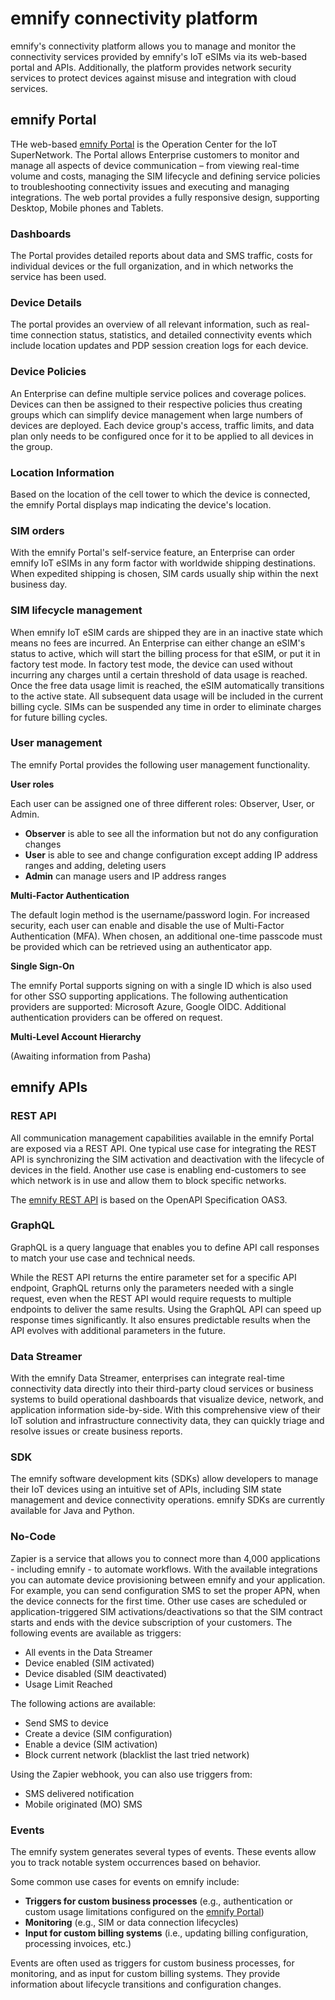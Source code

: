 # emnify connectivity platform

emnify's connectivity platform allows you to manage and monitor the connectivity services provided by emnify's IoT eSIMs via its web-based portal and APIs.
Additionally, the platform provides network security services to protect devices against misuse and integration with cloud services.

## emnify Portal

THe web-based [emnify Portal]( https://portal.emnify.com) is the Operation Center for the IoT SuperNetwork.
The Portal allows Enterprise customers to monitor and manage all aspects of device communication – from viewing real-time volume and costs, managing the SIM lifecycle and defining service policies to troubleshooting connectivity issues and executing and managing integrations. 
The web portal provides a fully responsive design, supporting Desktop, Mobile phones and Tablets.

### Dashboards

The Portal provides detailed reports about data and SMS traffic, costs for individual devices or the full organization, and in which networks the service has been used.

### Device Details 

The portal provides an overview of all relevant information, such as real-time connection status, statistics, and detailed connectivity events which include location updates and PDP session creation logs for each device.

### Device Policies

An Enterprise can define multiple service polices and coverage polices.
Devices can then be assigned to their respective policies thus creating groups which can simplify device management when large numbers of devices are deployed.
Each device group's access, traffic limits, and data plan only needs to be configured once for it to be applied to all devices in the group.

### Location Information

Based on the location of the cell tower to which the device is connected, the emnify Portal displays map indicating the device's location.  

### SIM orders

With the emnify Portal's self-service feature, an Enterprise can order emnify IoT eSIMs in any form factor with worldwide shipping destinations.
When expedited shipping is chosen, SIM cards usually ship within the next business day. 

### SIM lifecycle management

When emnify IoT eSIM cards are shipped they are in an inactive state which means no fees are incurred.
An Enterprise can either change an eSIM's status to active, which will start the billing process for that eSIM, or put it in factory test mode.
In factory test mode, the device can used without incurring any charges until a certain threshold of data usage is reached.
Once the free data usage limit is reached, the eSIM automatically transitions to the active state.
All subsequent data usage will be included in the current billing cycle. 
SIMs can be suspended any time in order to eliminate charges for future billing cycles. 

### User management

The emnify Portal provides the following user management functionality. 

**User roles**

Each user can be assigned one of three different roles: Observer, User, or Admin. 

- **Observer** is able to see all the information but not do any configuration changes
- **User** is able to see and change configuration except adding IP address ranges and adding, deleting users 
- **Admin** can manage users and IP address ranges

**Multi-Factor Authentication**

The default login method is the username/password login.
For increased security, each user can enable and disable the use of Multi-Factor Authentication (MFA).
When chosen, an additional one-time passcode must be provided which can be retrieved using an authenticator app. 

**Single Sign-On** 

The emnify Portal supports signing on with a single ID which is also used for other SSO supporting applications. 
The following authentication providers are supported: Microsoft Azure, Google OIDC.
Additional authentication providers can be offered on request. 

**Multi-Level Account Hierarchy**

(Awaiting information from Pasha)

## emnify APIs

### REST API

All communication management capabilities available in the emnify Portal are exposed via a REST API.
One typical use case for integrating the REST API is synchronizing the SIM activation and deactivation with the lifecycle of devices in the field.
Another use case is enabling end-customers to see which network is in use and allow them to block specific networks.

The [emnify REST API](https://cdn.emnify.net/api/doc/index.html) is based on the OpenAPI Specification OAS3.

### GraphQL

GraphQL is a query language that enables you to define API call responses to match your use case and technical needs.

While the REST API returns the entire parameter set for a specific API endpoint, GraphQL returns only the parameters needed with a single request, even when the REST API would require requests to multiple endpoints to deliver the same results.
Using the GraphQL API can speed up response times significantly.
It also ensures predictable results when the API evolves with additional parameters in the future. 

### Data Streamer

With the emnify Data Streamer, enterprises can integrate real-time connectivity data directly into their third-party cloud services or business systems to build operational dashboards that visualize device, network, and application information side-by-side.
With this comprehensive view of their IoT solution and infrastructure connectivity data, they can quickly triage and resolve issues or create business reports.

### SDK

The emnify software development kits (SDKs) allow developers to manage their IoT devices using an intuitive set of APIs, including SIM state management and device connectivity operations.
emnify SDKs are currently available for Java and Python.

### No-Code

Zapier is a service that allows you to connect more than 4,000 applications - including emnify - to automate workflows.
With the available integrations you can automate device provisioning between emnify and your application.
For example, you can send configuration SMS to set the proper APN, when the device connects for the first time.
Other use cases are scheduled or application-triggered SIM activations/deactivations so that the SIM contract starts and ends with the device subscription of your customers.
The following events are available as triggers:

- All events in the Data Streamer
- Device enabled (SIM activated)
- Device disabled (SIM deactivated)
- Usage Limit Reached

The following actions are available:

- Send SMS to device
- Create a device (SIM configuration)
- Enable a device (SIM activation)
- Block current network (blacklist the last tried network)

Using the Zapier webhook, you can also use triggers from:

- SMS delivered notification
- Mobile originated (MO) SMS

### Events

The emnify system generates several types of events.
These events allow you to track notable system occurrences based on behavior.

Some common use cases for events on emnify include:

- **Triggers for custom business processes** (e.g., authentication or custom usage limitations configured on the [emnify Portal](/services/events/usage#emnify-portal))
- **Monitoring** (e.g., SIM or data connection lifecycles)
- **Input for custom billing systems** (i.e., updating billing configuration, processing invoices, etc.)

Events are often used as triggers for custom business processes, for monitoring, and as input for custom billing systems.
They provide information about lifecycle transitions and configuration changes.
